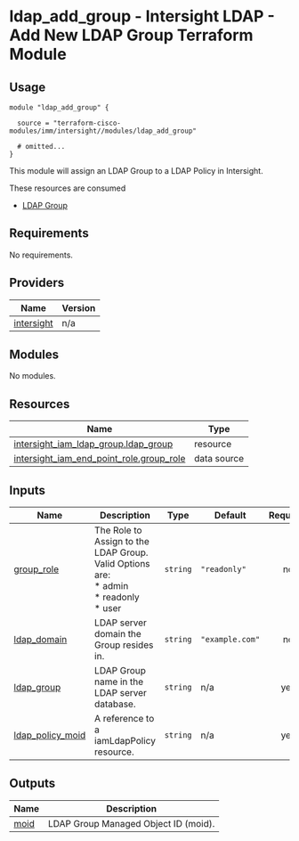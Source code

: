 # ldap_add_group - Intersight LDAP - Add New LDAP Group Terraform Module

## Usage

```hcl
module "ldap_add_group" {

  source = "terraform-cisco-modules/imm/intersight//modules/ldap_add_group"

  # omitted...
}
```

This module will assign an LDAP Group to a LDAP Policy in Intersight.  

These resources are consumed

* [LDAP Group](https://registry.terraform.io/providers/CiscoDevNet/intersight/latest/docs/resources/iam_ldap_group)

<!-- BEGINNING OF PRE-COMMIT-TERRAFORM DOCS HOOK -->
## Requirements

No requirements.

## Providers

| Name | Version |
|------|---------|
| <a name="provider_intersight"></a> [intersight](#provider\_intersight) | n/a |

## Modules

No modules.

## Resources

| Name | Type |
|------|------|
| [intersight_iam_ldap_group.ldap_group](https://registry.terraform.io/providers/CiscoDevNet/intersight/latest/docs/resources/iam_ldap_group) | resource |
| [intersight_iam_end_point_role.group_role](https://registry.terraform.io/providers/CiscoDevNet/intersight/latest/docs/data-sources/iam_end_point_role) | data source |

## Inputs

| Name | Description | Type | Default | Required |
|------|-------------|------|---------|:--------:|
| <a name="input_group_role"></a> [group\_role](#input\_group\_role) | The Role to Assign to the LDAP Group.  Valid Options are:<br>* admin<br>* readonly<br>* user | `string` | `"readonly"` | no |
| <a name="input_ldap_domain"></a> [ldap\_domain](#input\_ldap\_domain) | LDAP server domain the Group resides in. | `string` | `"example.com"` | no |
| <a name="input_ldap_group"></a> [ldap\_group](#input\_ldap\_group) | LDAP Group name in the LDAP server database. | `string` | n/a | yes |
| <a name="input_ldap_policy_moid"></a> [ldap\_policy\_moid](#input\_ldap\_policy\_moid) | A reference to a iamLdapPolicy resource. | `string` | n/a | yes |

## Outputs

| Name | Description |
|------|-------------|
| <a name="output_moid"></a> [moid](#output\_moid) | LDAP Group Managed Object ID (moid). |
<!-- END OF PRE-COMMIT-TERRAFORM DOCS HOOK -->
